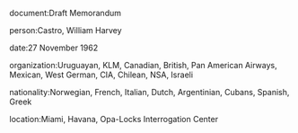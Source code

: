 document:Draft Memorandum

person:Castro, William Harvey

date:27 November 1962

organization:Uruguayan, KLM, Canadian, British, Pan American Airways, Mexican, West German, CIA, Chilean, NSA, Israeli

nationality:Norwegian, French, Italian, Dutch, Argentinian, Cubans, Spanish, Greek

location:Miami, Havana, Opa-Locks Interrogation Center

